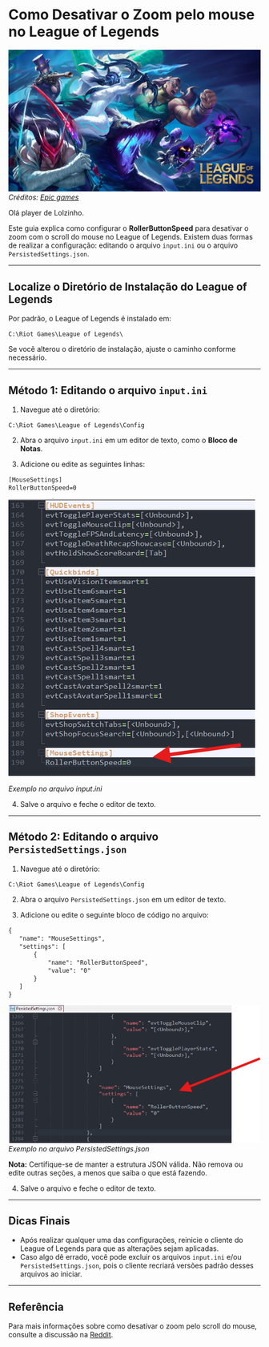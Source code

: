 ﻿# Como Desativar o Zoom pelo mouse no League of Legends

![League](/assets/img/lol.png)
*Créditos: [Epic games](https://store.epicgames.com/en-US/p/league-of-legends)*

Olá player de Lolzinho.

Este guia explica como configurar o **RollerButtonSpeed** para desativar o zoom com o scroll do mouse no League of
Legends. Existem duas formas de realizar a configuração: editando o arquivo `input.ini` ou o arquivo `PersistedSettings.json`.

---

## Localize o Diretório de Instalação do League of Legends

Por padrão, o League of Legends é instalado em:
```script
C:\Riot Games\League of Legends\
```

Se você alterou o diretório de instalação, ajuste o caminho conforme necessário.

---

## Método 1: Editando o arquivo `input.ini`

1. Navegue até o diretório:

```script
C:\Riot Games\League of Legends\Config
```

2. Abra o arquivo `input.ini` em um editor de texto, como o **Bloco de Notas**.

3. Adicione ou edite as seguintes linhas:
```script
[MouseSettings]
RollerButtonSpeed=0
```

![Input.ini](/assets/img/01-exemplo-input-ini.png)  

*Exemplo no arquivo input.ini*

4. Salve o arquivo e feche o editor de texto.

---

## Método 2: Editando o arquivo `PersistedSettings.json`

1. Navegue até o diretório:
```script
C:\Riot Games\League of Legends\Config
```

2. Abra o arquivo `PersistedSettings.json` em um editor de texto.

3. Adicione ou edite o seguinte bloco de código no arquivo:
```script
{
   "name": "MouseSettings",
   "settings": [
       {
           "name": "RollerButtonSpeed",
           "value": "0"
       }
   ]
} 
```

![Input.ini](/assets/img/02-exemplo-persisted-settings.png)
*Exemplo no arquivo PersistedSettings.json*

**Nota:** Certifique-se de manter a estrutura JSON válida. Não remova ou edite outras seções, a menos que saiba o que
está fazendo.

4. Salve o arquivo e feche o editor de texto.

---

## Dicas Finais

- Após realizar qualquer uma das configurações, reinicie o cliente do League of Legends para que as alterações sejam
  aplicadas.
- Caso algo dê errado, você pode excluir os arquivos `input.ini` e/ou `PersistedSettings.json`, pois o cliente recriará
  versões padrão desses arquivos ao iniciar.

---

## Referência

Para mais informações sobre como desativar o zoom pelo scroll do mouse, consulte a discussão
na [Reddit](https://www.reddit.com/r/leagueoflegends/comments/tvib4a/disable_zooming_inout_with_mouse_scroll_wheel/?rdt=56391).